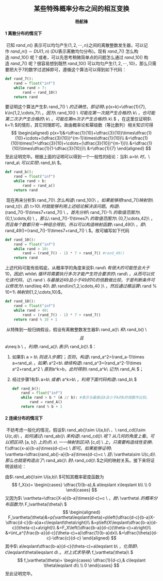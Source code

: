 ## <center>某些特殊概率分布之间的相互变换</center>

<center><strong>杨航锋</strong></center>

#### 1 离散分布的情况下

​	已知$\ rand\_n()\ ​$表示可以均匀产生$\{1,2,\cdots,n\}​$之间的离散整数发生器，可以记作$\ rand\_n()\sim DU(1, n)\ ​$($DU​$表示离散均匀分布)。现有$\ rand\_7()\ ​$怎么构造$\ rand\_10()\ ​$呢？或者，可以先思考稍微简单点的问题怎么通过$\ rand\_10()\ ​$构造$\ rand\_7()\ ​$呢？很容易想到既然$\ rand\_10() \ ​$可以均匀产生$\{1, 2,\cdots,10\}​$，那么只需要把大于7的数字过滤掉即可，遵循这个算法可以得到如下代码：

```python
def rand_7():
    rand = float("inf")
    while rand > 7:
        rand = rand_10()
    return rand
```

要证明这个算法产生$\ rand\_7() \ $的正确性，即证明$\ p(x=k)=\dfrac{1}{7}, k\in\{1,2,\cdots,7\}\ $。因为$\ rand\_10() \ $可能在第一次就产生合格的$\ k\ $，也可能第二次才产生合格的$\ k\ $，可能在第$m$次才产生合格的$\ k\ $ ，在这里仅证明$\ k=1\ $的情形，其它同理即可。故由概率论和幂级数（等比数列）相关知识可得
$$
\begin{aligned}
p(x=1)&=\dfrac{1}{10}+\dfrac{3}{10}\times\dfrac{1}{10}+\cdots+(\dfrac{3}{10})^{m-1}\times\dfrac{1}{10}\\
&=\dfrac{1}{10}\times(1+\dfrac{3}{10}+\cdots+(\dfrac{3}{10})^{m-1})\\
&=\dfrac{1}{10}\times\dfrac{1}{1-\dfrac{3}{10}}\\
&=\dfrac{1}{7}
\end{aligned}
$$
至此证明完毕。根据上面的证明可以得到一个一般性的结论：当$\ a>b\ $时，$\ rand\_a\ $可以实现$\ rand\_b\ $。

```python
def rand_b():
    rand = float("inf")
    while rand > b:
        rand = rand_a()
    return rand
```

​	现在再来分析$\ rand\_7()\ $怎么构造$\ rand\_10()\ $，如果能够把$rand\_7()$映射到$\ rand\_t()\ $且$\ t>10\ $时就能够利用上述结论解决该问题。构造$\ (rand\_7()-1)\times7+rand\_7() \ $，首先分析$\ rand\_7()-1\ $的取值范围为$\ \{0,1,\cdots,6\} \ $，那么$\ rand\_7()-1)\times7\ $的取值范围为$\ \{0,7,\cdots,42\}\ $，而且每个数都只有一种组合得到，所以可以构造映射函数$\ rand\_49()\ $，即$\ rand\_49()=(rand\_7()-1)\times7+rand\_7() \ $。故可编写如下代码

```python
def rand_10():
    rand = float("inf")
    while rand > 10:
        rand = (rand_7() - 1) * 7 + rand_7() #rand_49()
    return rand
```

上述代码可能有些瑕疵，从概率学的角度来说$\ rand\ $有很大的可能性会大于10，因此$\ while\ $循环将需要执行多次才能产生符合要求的$\ rand\ $，从而可以优化该代码，让$\ rand \ $与最接近49且小于49的10的倍数做比较，于是判断条件可以修改为$\ rand\leq 40\ $故$\ rand\in\{1,2,\cdots,40 \}\ $，然后通过模运算$\ rand \% 10+1\ $映射到$\{1,2,\cdots,10\}$。

```python
def rand_10():
    rand = float("inf")
    while rand > 40:
        rand = (rand_7() - 1) * 7 + rand_7()
    return rand % 10 + 1
```

​	从特殊到一般归纳假设，假设有离散整数发生器$\ rand\_a()\ $和$\ rand\_b() \ $$且$$ a\neq b \ $，利用$\ rand\_a()\ $表示$\ rand\_b()\ $：

1. 如果$\ a > b\ $则进入步骤2；否则，构造$\ rand\_a^2=(rand\_a-1)\times a+rand\_a\ $，如果$\ a^2<b\ $继续构造$\ rand\_a^3=(rand\_a^2-1)\times a^2+rand\_a^2 \ $直到$a^k>b$，此时得到$\ rand\_a^k\ $记为$\ rand\_A\ $；

2. 经过步骤1有$\ a>b\ $或者$\ a^k>b\ $，利用下面代码构造$\ rand\_b\ $

    ```python
    def rand_b():
    	rand = float("inf")
        while rand > b * (A // b): #表示与最接近A且小于A的b的倍数作比较。
            rand = rand_A()
        return rand % b + 1
    ```

#### 2 连续分布的情况下

​	不妨考虑一般化的情况，假设$\ rand\_ab()\sim U(a,b)\ $、$\ rand\_cd()\sim U(c,d)\ $，如何通过$\ rand\_ab()\ $来构造$\ rand\_cd()\ $呢？从几何的角度上看，可以把区间$\ [a, b]\ $上的点$\ x\ $一一映射到区间$\ [c,d] \ $上，只需要构造线性变换$\ f:\dfrac{x-a}{b-a}\times(d-c)+c \ $即可。如果能够证明$\ \vartheta=\dfrac{rand\_ab()-a}{b-a}\times(d-c)+c  \ $且$\ \vartheta\sim U(c,d)\ $那么也就是构造出了$\ rand\_ab()\ $到$\ rand\_cd()\ $之间的映射关系。接下来将证明该结论：

由$\ rand\_ab()\sim U(a,b)\ $可知其概率密度函数为
$$
f_X(x)=
\begin{cases} 
\dfrac{1}{b-a},& a\leqslant x\leqslant b\\
\\
0
\end{cases}
$$
又因为$\ \vartheta=\dfrac{X-a}{b-a}\times(d-c)+c  \ $，故$\ \vartheta\ $的概率分布函数为$\ F_\vartheta(\theta)\ $
$$
\begin{aligned}
F_\vartheta(\theta)&=p(\vartheta\leqslant\theta)=p\left(\dfrac{d-c}{b-a}X-\dfrac{d-c}{b-a}a+c\leqslant\theta\right)\\
&=p\left(X\leqslant\dfrac{b-a}{d-c}(\theta-c)+a\right)\\
&=F_X\left(\dfrac{b-a}{d-c}(\theta-c)+a\right)\\
&=\int_a^{\frac{b-a}{d-c}(\theta-c)+a}\dfrac{1}{b-a}dx\\
&=\dfrac{\theta}{d-c}-\dfrac{c}{d-c}
\end{aligned}
$$
其中$\ a\leqslant\dfrac{b-a}{d-c}(\theta-c)+a\leqslant b\ $，化简即$\ c\leqslant\theta\leqslant d\ $。对上式求导得$\ f_\vartheta(\theta)\ $
$$
f_\vartheta(\theta)=
\begin{cases} 
\dfrac{1}{d-c},& c\leqslant \theta\leqslant d\\
\\
0
\end{cases}
$$
至此证明完毕。